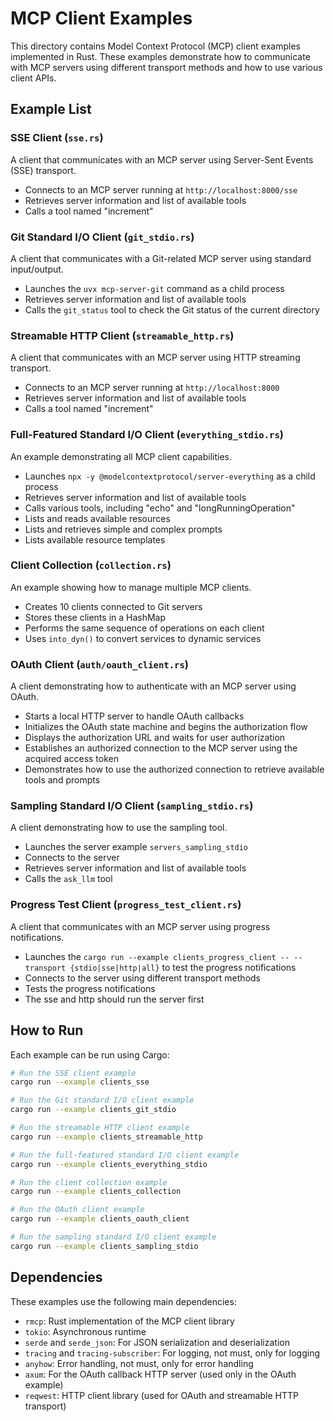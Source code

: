 # MCP Client Examples

This directory contains Model Context Protocol (MCP) client examples implemented in Rust. These examples demonstrate how to communicate with MCP servers using different transport methods and how to use various client APIs.

## Example List


### SSE Client (`sse.rs`)

A client that communicates with an MCP server using Server-Sent Events (SSE) transport.

- Connects to an MCP server running at `http://localhost:8000/sse`
- Retrieves server information and list of available tools
- Calls a tool named "increment"

### Git Standard I/O Client (`git_stdio.rs`)

A client that communicates with a Git-related MCP server using standard input/output.

- Launches the `uvx mcp-server-git` command as a child process
- Retrieves server information and list of available tools
- Calls the `git_status` tool to check the Git status of the current directory

### Streamable HTTP Client (`streamable_http.rs`)

A client that communicates with an MCP server using HTTP streaming transport.
- Connects to an MCP server running at `http://localhost:8000`
- Retrieves server information and list of available tools
- Calls a tool named "increment"

### Full-Featured Standard I/O Client (`everything_stdio.rs`)

An example demonstrating all MCP client capabilities.

- Launches `npx -y @modelcontextprotocol/server-everything` as a child process
- Retrieves server information and list of available tools
- Calls various tools, including "echo" and "longRunningOperation"
- Lists and reads available resources
- Lists and retrieves simple and complex prompts
- Lists available resource templates

### Client Collection (`collection.rs`)

An example showing how to manage multiple MCP clients.

- Creates 10 clients connected to Git servers
- Stores these clients in a HashMap
- Performs the same sequence of operations on each client
- Uses `into_dyn()` to convert services to dynamic services

### OAuth Client (`auth/oauth_client.rs`)

A client demonstrating how to authenticate with an MCP server using OAuth.

- Starts a local HTTP server to handle OAuth callbacks
- Initializes the OAuth state machine and begins the authorization flow
- Displays the authorization URL and waits for user authorization
- Establishes an authorized connection to the MCP server using the acquired access token
- Demonstrates how to use the authorized connection to retrieve available tools and prompts


### Sampling Standard I/O Client (`sampling_stdio.rs`)

A client demonstrating how to use the sampling tool.

- Launches the server example `servers_sampling_stdio`
- Connects to the server
- Retrieves server information and list of available tools
- Calls the `ask_llm` tool

### Progress Test Client (`progress_test_client.rs`)

A client that communicates with an MCP server using progress notifications.

- Launches the `cargo run --example clients_progress_client -- --transport {stdio|sse|http|all}` to test the progress notifications
- Connects to the server using different transport methods
- Tests the progress notifications
- The sse and http should run the server first


## How to Run

Each example can be run using Cargo:

```bash
# Run the SSE client example
cargo run --example clients_sse

# Run the Git standard I/O client example
cargo run --example clients_git_stdio

# Run the streamable HTTP client example
cargo run --example clients_streamable_http

# Run the full-featured standard I/O client example
cargo run --example clients_everything_stdio

# Run the client collection example
cargo run --example clients_collection

# Run the OAuth client example
cargo run --example clients_oauth_client

# Run the sampling standard I/O client example
cargo run --example clients_sampling_stdio
```

## Dependencies

These examples use the following main dependencies:

- `rmcp`: Rust implementation of the MCP client library
- `tokio`: Asynchronous runtime
- `serde` and `serde_json`: For JSON serialization and deserialization
- `tracing` and `tracing-subscriber`: For logging, not must, only for logging
- `anyhow`: Error handling, not must, only for error handling
- `axum`: For the OAuth callback HTTP server (used only in the OAuth example)
- `reqwest`: HTTP client library (used for OAuth and streamable HTTP transport)
